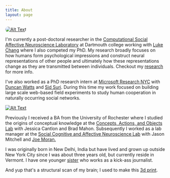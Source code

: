 ```yaml
---
title: About
layout: page
---
```

<div>
<div class="side-by-side">
    <div class="toleft">
    	<a class="link" href="https://www.cosanlab.com/">
        <img class="image" style="border-radius:35px" src="{{site.url}}/assets/cosanlab_logo.jpg" alt="Alt Text" > </a>
    </div>
    <div class="toright">
        <p>I'm currently a post-doctoral researcher in the <a class="nounderline" href="http://cosanlab.com">Computational Social Affective Neuroscience Laboratory</a> at Dartmouth college working with <a class="nounderline" href="http://lukejchang.com">Luke Chang</a> where I also competed my PhD. My research broadly focuses on how humans form psychological impressions and construct neural representations of other people and ultimately how these representations change as they are transmitted between individuals.  Checkout my <a class="nounderline" href="{{site.url}}/research">research</a> for more info.</p>
    </div>
</div>

<div class="side-by-side">
    <div class="toleft">
        <p>I've also worked as a PhD research intern at <a class="nounderline" href="https://www.microsoft.com/en-us/research/lab/microsoft-research-new-york/">Microsoft Research NYC</a> with <a class="nounderline" href="https://www.asc.upenn.edu/people/faculty/duncan-watts-phd">Duncan Watts</a> and <a class="nounderline" href="https://www.sidsuri.com/">Sid Suri</a>. During this time my work focused on building large scale web-based field experiments to study human cooperation in naturally occurring social networks.</p>
    </div>
    <div class="toright">
    	<a class="link" href="https://www.microsoft.com/en-us/research/lab/microsoft-research-new-york/">
        <img class="image" src="{{site.url}}/assets/MSFT_logo.png" alt="Alt Text"> </a>
    </div>
</div>

<p class="about-para">Previously I received a BA from the University of Rochester where I studied the origins of conceptual knowledge at the <a href="https://www.cmu.edu/dietrich/psychology/caoslab/" class="nounderline">Concepts, Actions, and Objects Lab</a> with Jessica Cantlon and Brad Mahon. Subsequently I worked as a lab manager at the <a href="http://www.wjh.harvard.edu/~scanlab/" class="nounderline">Social Cognitive and Affective Neuroscience Lab</a> with Jason Mitchell and <a href="http://www.linkedin.com/in/joe-moran-32261662/" class="nounderline">Joe Moran.</a></p>

<p class="about-para">I was originally born in New Delhi, India but have lived and grown up outside New York City since I was about three years old, but currently reside in Vermont. I have one younger <a href="http://www.jihiijolly.com/" class="nounderline">sister</a> who works as a kick-ass journalist.</p>

<p class="about-para">And yup that's a structural scan of my brain; I used to make this <a href="https://twitter.com/Eshjolly/status/819221466650705920" class="nounderline">3d print</a>.</p>
</div>
